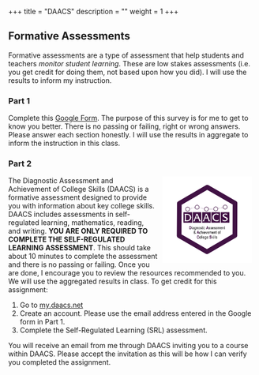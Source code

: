 +++
title = "DAACS"
description = ""
weight = 1
+++

## Formative Assessments

Formative assessments are a type of assessment that help students and teachers *monitor student learning*. These are low stakes assessments (i.e. you get credit for doing them, not based upon how you did). I will use the results to inform my instruction.

### Part 1

Complete this [Google Form](https://forms.gle/FGsUWy61k8A3ujYH9). The purpose of this survey is for me to get to know you better. There is no passing or failing, right or wrong answers. Please answer each section honestly. I will use the results in aggregate to inform the instruction in this class.

### Part 2

<img src='/slides/images/hex/daacs.png' alt = 'DAACS' align = 'right'  style="height:175px; padding-left:10px; padding-right:10px;"/>

The Diagnostic Assessment and Achievement of College Skills (DAACS) is a formative assessment designed to provide you with information about key college skills. DAACS includes assessments in self-regulated learning, mathematics, reading, and writing. **YOU ARE ONLY REQUIRED TO COMPLETE THE SELF-REGULATED LEARNING ASSESSMENT**. This should take about 10 minutes to complete the assessment and there is no passing or failing. Once you are done, I encourage you to review the resources recommended to you. We will use the aggregated results in class. To get credit for this assignment:

1. Go to [my.daacs.net](https://my.daacs.net)
2. Create an account. Please use the email address entered in the Google form in Part 1.
3. Complete the Self-Regulated Learning (SRL) assessment.

You will receive an email from me through DAACS inviting you to a course within DAACS. Please accept the invitation as this will be how I can verify you completed the assignment.

